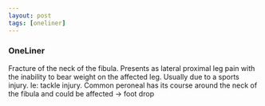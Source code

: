 ```yaml
---
layout: post
tags: [oneliner]
---
```



### OneLiner

Fracture of the neck of the fibula. Presents as lateral proximal leg pain with the inability to bear weight on the affected leg. Usually due to a sports injury. Ie: tackle injury. Common peroneal has its course around the neck of the fibula and could be affected -> foot drop
